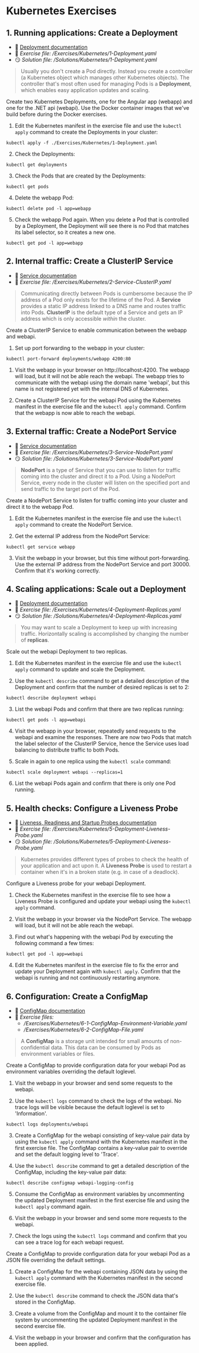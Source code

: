 # Kubernetes Exercises

## 1. Running applications: Create a Deployment

- 📖 [Deployment documentation](https://kubernetes.io/docs/concepts/workloads/controllers/deployment/)
- 🤔 *Exercise file: /Exercises/Kubernetes/1-Deployment.yaml*
- 😏 *Solution file: /Solutions/Kubernetes/1-Deployment.yaml*

> Usually you don't create a Pod directly. Instead you create a controller (a Kubernetes object which manages other Kubernetes objects). The controller that's most often used for managing Pods is a **Deployment**, which enables easy application updates and scaling.

Create two Kubernetes Deployments, one for the Angular app (webapp) and one for the .NET api (webapi). Use the Docker container images that we've build before during the Docker exercises. 

1. Edit the Kubernetes manifest in the exercise file and use the `kubectl apply` command to create the Deployments in your cluster:

```
kubectl apply -f ./Exercises/Kubernetes/1-Deployment.yaml
```

2. Check the Deployments:
   
```
kubectl get deployments
```

3. Check the Pods that are created by the Deployments:

```
kubectl get pods
```

4. Delete the webapp Pod:

```
kubectl delete pod -l app=webapp
```

5.  Check the webapp Pod again. When you delete a Pod that is controlled by a Deployment, the Deployment will see there is no Pod that matches its label selector, so it creates a new one.
```
kubectl get pod -l app=webapp
```

## 2. Internal traffic: Create a ClusterIP Service

- 📖 [Service documentation](https://kubernetes.io/docs/concepts/services-networking/service/)
- 🤔 *Exercise file: /Exercises/Kubernetes/2-Service-ClusterIP.yaml*

> Communicating directly between Pods is cumbersome because the IP address of a Pod only exists for the lifetime of the Pod. A **Service** provides a static IP address linked to a DNS name and routes traffic into Pods. **ClusterIP** is the default type of a Service and gets an IP address which is only accessible *within* the cluster.

Create a ClusterIP Service to enable communication between the webapp and webapi.

1. Set up port forwarding to the webapp in your cluster:

```
kubectl port-forward deployments/webapp 4200:80
```

1. Visit the webapp in your browser on http://localhost:4200. The webapp will load, but it will not be able reach the webapi. The webapp tries to communicate with the webapi using the domain name 'webapi', but this name is not registered yet with the internal DNS of Kubernetes.

2. Create a ClusterIP Service for the webapi Pod using the Kubernetes manifest in the exercise file and the `kubectl apply` command. Confirm that the webapp is now able to reach the webapi.

## 3. External traffic: Create a NodePort Service

- 📖 [Service documentation](https://kubernetes.io/docs/concepts/services-networking/service/)
- 🤔 *Exercise file: /Exercises/Kubernetes/3-Service-NodePort.yaml*
- 😏 *Solution file: /Solutions/Kubernetes/3-Service-NodePort.yaml*

> **NodePort** is a type of Service that you can use to listen for traffic coming into the cluster and direct it to a Pod. Using a NodePort Service, every node in the cluster will listen on the specified port and send traffic to the target port of the Pod.

Create a NodePort Service to listen for traffic coming into your cluster and direct it to the webapp Pod.

1. Edit the Kubernetes manifest in the exercise file and use the `kubectl apply` command to create the NodePort Service.

2. Get the external IP address from the NodePort Service:

```
kubectl get service webapp
```

3. Visit the webapp in your browser, but this time without port-forwarding. Use the external IP address from the NodePort Service and port 30000. Confirm that it's working correctly.

## 4. Scaling applications: Scale out a Deployment

- 📖 [Deployment documentation](https://kubernetes.io/docs/concepts/workloads/controllers/deployment/)
- 🤔 *Exercise file: /Exercises/Kubernetes/4-Deployment-Replicas.yaml*
- 😏 *Solution file: /Solutions/Kubernetes/4-Deployment-Replicas.yaml*

> You may want to scale a Deployment to keep up with increasing traffic. Horizontally scaling is accomplished by changing the number of **replicas**.

Scale out the webapi Deployment to two replicas.

1. Edit the Kubernetes manifest in the exercise file and use the `kubectl apply` command to update and scale the Deployment.

2. Use the `kubectl describe` command to get a detailed description of the Deployment and confirm that the number of desired replicas is set to 2:

```
kubectl describe deployment webapi
```

3. List the webapi Pods and confirm that there are two replicas running:

```
kubectl get pods -l app=webapi
```

4. Visit the webapp in your browser, repeatedly send requests to the webapi and examine the responses. There are now two Pods that match the label selector of the ClusterIP Service, hence the Service uses load balancing to distribute traffic to both Pods.

5. Scale in again to one replica using the `kubectl scale` command:

```
kubectl scale deployment webapi --replicas=1
```

6. List the webapi Pods again and confirm that there is only one Pod running.

## 5. Health checks: Configure a Liveness Probe

- 📖 [Liveness, Readiness and Startup Probes documentation](https://kubernetes.io/docs/tasks/configure-pod-container/configure-liveness-readiness-startup-probes/)
- 🤔 *Exercise file: /Exercises/Kubernetes/5-Deployment-Liveness-Probe.yaml*
- 😏 *Solution file: /Solutions/Kubernetes/5-Deployment-Liveness-Probe.yaml*

> Kubernetes provides different types of probes to check the health of your application and act upon it. A **Liveness Probe** is used to restart a container when it's in a broken state (e.g. in case of a deadlock).

Configure a Liveness probe for your webapi Deployment.

1. Check the Kubernetes manifest in the exercise file to see how a Liveness Probe is configured and update your webapi using the `kubectl apply` command.

2. Visit the webapp in your browser via the NodePort Service. The webapp will load, but it will not be able reach the webapi.

3. Find out what's happening with the webapi Pod by executing the  following command a few times:

```
kubectl get pod -l app=webapi
```

4. Edit the Kubernetes manifest in the exercise file to fix the error and update your Deployment again with `kubectl apply`. Confirm that the webapi is running and not continuously restarting anymore.

## 6. Configuration: Create a ConfigMap

- 📖 [ConfigMap documentation](https://kubernetes.io/docs/concepts/configuration/configmap/)
- 🤔 *Exercise files:*
  - */Exercises/Kubernetes/6-1-ConfigMap-Environment-Variable.yaml*
  - */Exercises/Kubernetes/6-2-ConfigMap-File.yaml*

> A **ConfigMap** is a storage unit intended for small amounts of non-confidential data. This data can be consumed by Pods as environment variables or files.

Create a ConfigMap to provide configuration data for your webapi Pod as environment variables overriding the default loglevel.

1. Visit the webapp in your browser and send some requests to the webapi.

2. Use the `kubectl logs` command to check the logs of the webapi. No trace logs will be visible because the default loglevel is set to 'Information'.

```
kubectl logs deployments/webapi
```

3. Create a ConfigMap for the webapi consisting of key-value pair data by using the `kubectl apply` command with the Kubernetes manifest in the first exercise file. The ConfigMap contains a key-value pair to override and set the default logging level to 'Trace'.

4. Use the `kubectl describe` command to get a detailed description of the ConfigMap, including the key-value pair data:

```
kubectl describe configmap webapi-logging-config
```

5. Consume the ConfigMap as environment variables by uncommenting the updated Deployment manifest in the first exercise file and using the `kubectl apply` command again.

6. Visit the webapp in your browser and send some more requests to the webapi.

7. Check the logs using the `kubectl logs` command and confirm that you can see a trace log for each webapi request.

Create a ConfigMap to provide configuration data for your webapi Pod as a JSON file overriding the default settings.

1. Create a ConfigMap for the webapi containing JSON data by using the `kubectl apply` command with the Kubernetes manifest in the second exercise file.

2. Use the `kubectl describe` command to check the JSON data that's stored in the ConfigMap.

3. Create a volume from the ConfigMap and mount it to the container file system by uncommenting the updated Deployment manifest in the second exercise file.

4. Visit the webapp in your browser and confirm that the configuration has been applied.
